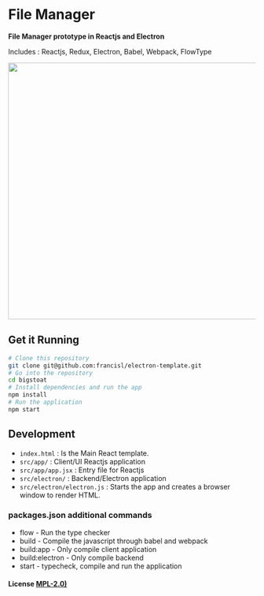 # File Manager

**File Manager prototype in Reactjs and Electron**

Includes : Reactjs, Redux, Electron, Babel, Webpack, FlowType

<img src="https://raw.githubusercontent.com/francisl/bigstoat/master/resources/screenshot1.png" width="600" height="521">

## Get it Running

```bash
# Clone this repository
git clone git@github.com:francisl/electron-template.git
# Go into the repository
cd bigstoat
# Install dependencies and run the app
npm install
# Run the application
npm start
```

## Development

- `index.html` : Is the Main React template.
- `src/app/` : Client/UI Reactjs application
- `src/app/app.jsx` : Entry file for Reactjs
- `src/electron/` : Backend/Electron application
- `src/electron/electron.js` : Starts the app and creates a browser window to render HTML.


### packages.json additional commands

- flow - Run the type checker
- build - Compile the javascript through babel and webpack
- build:app - Only compile client application
- build:electron - Only compile backend
- start - typecheck, compile and run the application


#### License [MPL-2.0)](LICENSE.md)
